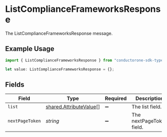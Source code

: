 # ListComplianceFrameworksResponse

The ListComplianceFrameworksResponse message.

## Example Usage

```typescript
import { ListComplianceFrameworksResponse } from "conductorone-sdk-typescript/sdk/models/shared";

let value: ListComplianceFrameworksResponse = {};
```

## Fields

| Field                                                                   | Type                                                                    | Required                                                                | Description                                                             |
| ----------------------------------------------------------------------- | ----------------------------------------------------------------------- | ----------------------------------------------------------------------- | ----------------------------------------------------------------------- |
| `list`                                                                  | [shared.AttributeValue](../../../sdk/models/shared/attributevalue.md)[] | :heavy_minus_sign:                                                      | The list field.                                                         |
| `nextPageToken`                                                         | *string*                                                                | :heavy_minus_sign:                                                      | The nextPageToken field.                                                |